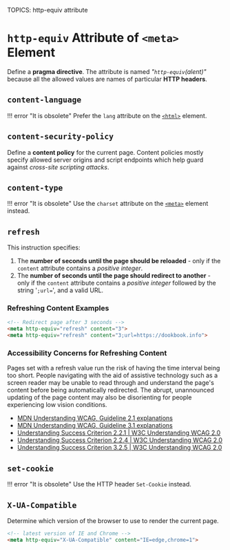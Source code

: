 TOPICS: <meta> http-equiv attribute  <!-- markdownlint-disable proper-names -->
<!-- markdownlint-enable proper-names -->

# `http-equiv` Attribute of `<meta>` Element

Define a **pragma directive**. The attribute is named *"`http-equiv`(alent)"* because all the allowed
values are names of particular **HTTP headers**.

## `content-language`

!!! error "It is obsolete"
    Prefer the `lang` attribute on the [`<html>`](/en/webfrontend/<html>) element.

## `content-security-policy`

Define a **content policy** for the current page. Content policies mostly
specify allowed server origins and script endpoints which help guard against
*cross-site scripting attacks*.

## `content-type`

!!! error "It is obsolete"
    Use the `charset` attribute on the [`<meta>`](/en/webfrontend/<meta>) element instead.

## `refresh`

This instruction specifies:

1. The **number of seconds until the page should be reloaded** - only if the `content` attribute
   contains a *positive integer*.
2. The **number of seconds until the page should redirect to another** - only if the `content`
   attribute contains a *positive integer* followed by the string '`;url=`', and a valid URL.

### Refreshing Content Examples

```html
<!-- Redirect page after 3 seconds -->
<meta http-equiv="refresh" content="3">
<meta http-equiv="refresh" content="3;url=https://dookbook.info">
```

### Accessibility Concerns for Refreshing Content

Pages set with a refresh value run the risk of having the time interval being too short. People
navigating with the aid of assistive technology such as a screen reader may be unable to read through
and understand the page's content before being automatically redirected. The abrupt, unannounced
updating of the page content may also be disorienting for people experiencing low vision conditions.

- [MDN Understanding WCAG, Guideline 2.1 explanations](https://wiki.developer.mozilla.org/en-US/docs/Web/Accessibility/Understanding_WCAG/Operable#Guideline_2.2_%E2%80%94_Enough_Time_Provide_users_enough_time_to_read_and_use_content)
- [MDN Understanding WCAG, Guideline 3.1 explanations](https://wiki.developer.mozilla.org/en-US/docs/Web/Accessibility/Understanding_WCAG/Understandable#Guideline_3.2_%E2%80%94_Predictable_Make_Web_pages_appear_and_operate_in_predictable_ways)
- [Understanding Success Criterion 2.2.1 | W3C Understanding WCAG 2.0](https://www.w3.org/TR/UNDERSTANDING-WCAG20/time-limits-required-behaviors.html)
- [Understanding Success Criterion 2.2.4 | W3C Understanding WCAG 2.0](https://www.w3.org/TR/UNDERSTANDING-WCAG20/time-limits-postponed.html)
- [Understanding Success Criterion 3.2.5 | W3C Understanding WCAG 2.0](https://www.w3.org/TR/UNDERSTANDING-WCAG20/consistent-behavior-no-extreme-changes-context.html)

## `set-cookie`

!!! error "It is obsolete"
    Use the HTTP header `Set-Cookie` instead.

## `X-UA-Compatible`

Determine which version of the browser to use to render the current page.

```html
<!-- latest version of IE and Chrome -->
<meta http-equiv="X-UA-Compatible" content="IE=edge,chrome=1">
```
